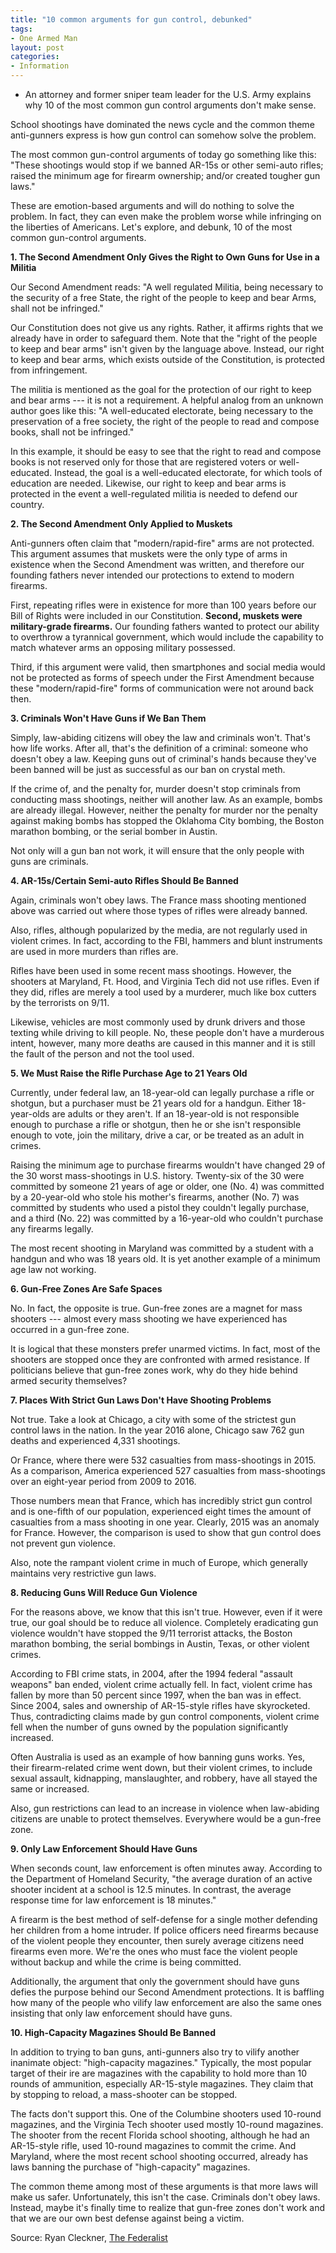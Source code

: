 ```yaml
---
title: "10 common arguments for gun control, debunked"
tags:
- One Armed Man
layout: post
categories:
- Information
---
```


- An attorney and former sniper team leader for the U.S. Army explains why 10 of the most common gun control arguments don't make sense.

School shootings have dominated the news cycle and the common theme anti-gunners express is how gun control can somehow solve the problem.

The most common gun-control arguments of today go something like this: "These shootings would stop if we banned AR-15s or other semi-auto rifles; raised the minimum age for firearm ownership; and/or created tougher gun laws."

These are emotion-based arguments and will do nothing to solve the problem. In fact, they can even make the problem worse while infringing on the liberties of Americans. Let's explore, and debunk, 10 of the most common gun-control arguments.

**1. The Second Amendment Only Gives the Right to Own Guns for Use in a Militia**

Our Second Amendment reads: "A well regulated Militia, being necessary to the security of a free State, the right of the people to keep and bear Arms, shall not be infringed."

Our Constitution does not give us any rights. Rather, it affirms rights that we already have in order to safeguard them. Note that the "right of the people to keep and bear arms" isn't given by the language above. Instead, our right to keep and bear arms, which exists outside of the Constitution, is protected from infringement.

The militia is mentioned as the goal for the protection of our right to keep and bear arms --- it is not a requirement. A helpful analog from an unknown author goes like this: "A well-educated electorate, being necessary to the preservation of a free society, the right of the people to read and compose books, shall not be infringed."

In this example, it should be easy to see that the right to read and compose books is not reserved only for those that are registered voters or well-educated. Instead, the goal is a well-educated electorate, for which tools of education are needed. Likewise, our right to keep and bear arms is protected in the event a well-regulated militia is needed to defend our country.

**2. The Second Amendment Only Applied to Muskets**

Anti-gunners often claim that "modern/rapid-fire" arms are not protected. This argument assumes that muskets were the only type of arms in existence when the Second Amendment was written, and therefore our founding fathers never intended our protections to extend to modern firearms.

First, repeating rifles were in existence for more than 100 years before our Bill of Rights were included in our Constitution. **Second, muskets were military-grade firearms.** Our founding fathers wanted to protect our ability to overthrow a tyrannical government, which would include the capability to match whatever arms an opposing military possessed.

Third, if this argument were valid, then smartphones and social media would not be protected as forms of speech under the First Amendment because these "modern/rapid-fire" forms of communication were not around back then.

**3. Criminals Won't Have Guns if We Ban Them**

Simply, law-abiding citizens will obey the law and criminals won't. That's how life works. After all, that's the definition of a criminal: someone who doesn't obey a law. Keeping guns out of criminal's hands because they've been banned will be just as successful as our ban on crystal meth.

If the crime of, and the penalty for, murder doesn't stop criminals from conducting mass shootings, neither will another law. As an example, bombs are already illegal. However, neither the penalty for murder nor the penalty against making bombs has stopped the Oklahoma City bombing, the Boston marathon bombing, or the serial bomber in Austin.

Not only will a gun ban not work, it will ensure that the only people with guns are criminals.

**4. AR-15s/Certain Semi-auto Rifles Should Be Banned**

Again, criminals won't obey laws. The France mass shooting mentioned above was carried out where those types of rifles were already banned.

Also, rifles, although popularized by the media, are not regularly used in violent crimes. In fact, according to the FBI, hammers and blunt instruments are used in more murders than rifles are.

Rifles have been used in some recent mass shootings. However, the shooters at Maryland, Ft. Hood, and Virginia Tech did not use rifles. Even if they did, rifles are merely a tool used by a murderer, much like box cutters by the terrorists on 9/11.

Likewise, vehicles are most commonly used by drunk drivers and those texting while driving to kill people. No, these people don't have a murderous intent, however, many more deaths are caused in this manner and it is still the fault of the person and not the tool used.

**5. We Must Raise the Rifle Purchase Age to 21 Years Old**

Currently, under federal law, an 18-year-old can legally purchase a rifle or shotgun, but a purchaser must be 21 years old for a handgun. Either 18-year-olds are adults or they aren't. If an 18-year-old is not responsible enough to purchase a rifle or shotgun, then he or she isn't responsible enough to vote, join the military, drive a car, or be treated as an adult in crimes.

Raising the minimum age to purchase firearms wouldn't have changed 29 of the 30 worst mass-shootings in U.S. history. Twenty-six of the 30 were committed by someone 21 years of age or older, one (No. 4) was committed by a 20-year-old who stole his mother's firearms, another (No. 7) was committed by students who used a pistol they couldn't legally purchase, and a third (No. 22) was committed by a 16-year-old who couldn't purchase any firearms legally.

The most recent shooting in Maryland was committed by a student with a handgun and who was 18 years old. It is yet another example of a minimum age law not working.

**6. Gun-Free Zones Are Safe Spaces**

No. In fact, the opposite is true. Gun-free zones are a magnet for mass shooters --- almost every mass shooting we have experienced has occurred in a gun-free zone.

It is logical that these monsters prefer unarmed victims. In fact, most of the shooters are stopped once they are confronted with armed resistance. If politicians believe that gun-free zones work, why do they hide behind armed security themselves?

**7. Places With Strict Gun Laws Don't Have Shooting Problems**

Not true. Take a look at Chicago, a city with some of the strictest gun control laws in the nation. In the year 2016 alone, Chicago saw 762 gun deaths and experienced 4,331 shootings.

Or France, where there were 532 casualties from mass-shootings in 2015. As a comparison, America experienced 527 casualties from mass-shootings over an eight-year period from 2009 to 2016.

Those numbers mean that France, which has incredibly strict gun control and is one-fifth of our population, experienced eight times the amount of casualties from a mass shooting in one year. Clearly, 2015 was an anomaly for France. However, the comparison is used to show that gun control does not prevent gun violence.

Also, note the rampant violent crime in much of Europe, which generally maintains very restrictive gun laws.

**8. Reducing Guns Will Reduce Gun Violence**

For the reasons above, we know that this isn't true. However, even if it were true, our goal should be to reduce all violence. Completely eradicating gun violence wouldn't have stopped the 9/11 terrorist attacks, the Boston marathon bombing, the serial bombings in Austin, Texas, or other violent crimes.

According to FBI crime stats, in 2004, after the 1994 federal "assault weapons" ban ended, violent crime actually fell. In fact, violent crime has fallen by more than 50 percent since 1997, when the ban was in effect. Since 2004, sales and ownership of AR-15-style rifles have skyrocketed. Thus, contradicting claims made by gun control components, violent crime fell when the number of guns owned by the population significantly increased.

Often Australia is used as an example of how banning guns works. Yes, their firearm-related crime went down, but their violent crimes, to include sexual assault, kidnapping, manslaughter, and robbery, have all stayed the same or increased.

Also, gun restrictions can lead to an increase in violence when law-abiding citizens are unable to protect themselves. Everywhere would be a gun-free zone.

**9. Only Law Enforcement Should Have Guns**

When seconds count, law enforcement is often minutes away. According to the Department of Homeland Security, "the average duration of an active shooter incident at a school is 12.5 minutes. In contrast, the average response time for law enforcement is 18 minutes."

A firearm is the best method of self-defense for a single mother defending her children from a home intruder. If police officers need firearms because of the violent people they encounter, then surely average citizens need firearms even more. We're the ones who must face the violent people without backup and while the crime is being committed.

Additionally, the argument that only the government should have guns defies the purpose behind our Second Amendment protections. It is baffling how many of the people who vilify law enforcement are also the same ones insisting that only law enforcement should have guns.

**10. High-Capacity Magazines Should Be Banned**

In addition to trying to ban guns, anti-gunners also try to vilify another inanimate object: "high-capacity magazines." Typically, the most popular target of their ire are magazines with the capability to hold more than 10 rounds of ammunition, especially AR-15-style magazines. They claim that by stopping to reload, a mass-shooter can be stopped.

The facts don't support this. One of the Columbine shooters used 10-round magazines, and the Virginia Tech shooter used mostly 10-round magazines. The shooter from the recent Florida school shooting, although he had an AR-15-style rifle, used 10-round magazines to commit the crime. And Maryland, where the most recent school shooting occurred, already has laws banning the purchase of "high-capacity" magazines.

The common theme among most of these arguments is that more laws will make us safer. Unfortunately, this isn't the case. Criminals don't obey laws. Instead, maybe it's finally time to realize that gun-free zones don't work and that we are our own best defense against being a victim.

Source: Ryan Cleckner, [The Federalist](https://thefederalist.com/2018/03/21/10-common-arguments-gun-control-debunked/)